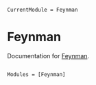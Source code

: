 ```@meta
CurrentModule = Feynman
```

# Feynman

Documentation for [Feynman](https://github.com/singular-gpispace/Feynman.jl).

```@index
```

```@autodocs
Modules = [Feynman]
```
